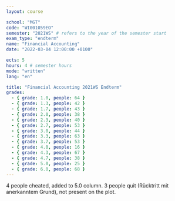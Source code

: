 ```yaml
---
layout: course

school: "MGT"
code: "WI001059EO"
semester: "2021WS" # refers to the year of the semester start
exam_type: "endterm"
name: "Financial Accounting"
date: "2022-03-04 12:00:00 +0100"

ects: 5
hours: 4 # semester hours
mode: "written"
lang: "en"

title: "Financial Accounting 2021WS Endterm"
grades:
  - { grade: 1.0, people: 64 }
  - { grade: 1.3, people: 42 }
  - { grade: 1.7, people: 43 }
  - { grade: 2.0, people: 38 }
  - { grade: 2.3, people: 40 }
  - { grade: 2.7, people: 53 }
  - { grade: 3.0, people: 44 }
  - { grade: 3.3, people: 63 }
  - { grade: 3.7, people: 53 }
  - { grade: 4.0, people: 16 }
  - { grade: 4.3, people: 67 }
  - { grade: 4.7, people: 38 }
  - { grade: 5.0, people: 25 }
  - { grade: 6.0, people: 68 }
---
```


4 people cheated, added to 5.0 column. 3 people quit (Rücktritt mit anerkanntem Grund), not present on the plot.
